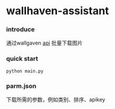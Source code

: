 # wallhaven-assistant
### introduce
通过wallgaven [api](https://wallhaven.cc/help/api) 批量下载图片
### quick start
```
python main.py
```
### parm.json
下载所需的参数，例如类别、排序、apikey